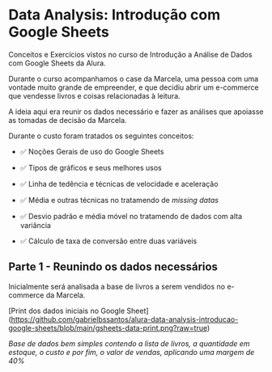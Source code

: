 # Data Analysis: Introdução com Google Sheets

Conceitos e Exercícios vistos no curso de Introdução a Análise de Dados com Google Sheets da Alura.

Durante o curso acompanhamos o case da Marcela, uma pessoa com uma vontade muito grande de empreender, e que decidiu abrir um e-commerce que vendesse livros e coisas relacionadas à leitura.

A ideia aqui era reunir os dados necessário e fazer as análises que apoiasse as tomadas de decisão da Marcela.

Durante o custo foram tratados os seguintes conceitos:

- ✅ Noções Gerais de uso do Google Sheets

- ✅ Tipos de gráficos e seus melhores usos

- ✅ Linha de tedência e técnicas de velocidade e aceleração

- ✅ Média e outras técnicas no tratamendo de *missing datas*

- ✅ Desvio padrão e média móvel no tratamendo de dados com alta variância

- ✅ Cálculo de taxa de conversão entre duas variáveis

  

## Parte 1 - Reunindo os dados necessários

Inicialmente será analisada a base de livros a serem vendidos no e-commerce da Marcela.

[Print dos dados iniciais no Google Sheet] (https://github.com/gabrielbssantos/alura-data-analysis-introducao-google-sheets/blob/main/gsheets-data-print.png?raw=true)

*Base de dados bem simples contendo a lista de livros, a quantidade em estoque, o custo e por fim, o valor de vendas, aplicando uma margem de 40%*







